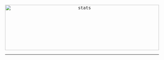 <!-- <h5 align="center">
  
📈 **My GitHub Stats:**

</h5> -->

<!-- <div align="center">
<kbd><img align="center" height="140em" alt="anime" src="https://c.tenor.com/RZ1Cq8RF_FwAAAAM/anime-crazy.gif" /></kbd>
</div> -->

<br />

<div align="center">
<kbd><img height="150em" width="100%" alt="stats" src="https://github-readme-streak-stats.herokuapp.com?user=raflimaulanaa&theme=tokyonight_duo&hide_border=true&dates=27DDC9" />
</kbd>
<!-- <kbd><img height="135em" width="380em" alt="stats" src="https://github-readme-activity-graph.cyclic.app/graph?username=Raflisky&theme=react-dark&hide_title=true"></kbd>
</div> -->

---

<!-- <div align="end">
  <span align="center">
  <img src="https://i.ibb.co/D4PC8wC/IMG-20200823-225957-HDR-removebg-preview-2.png" width="80px">
  <br />
  <sup><b>Raflisky &nbsp;</b></sup>
  </span>
</div> -->
